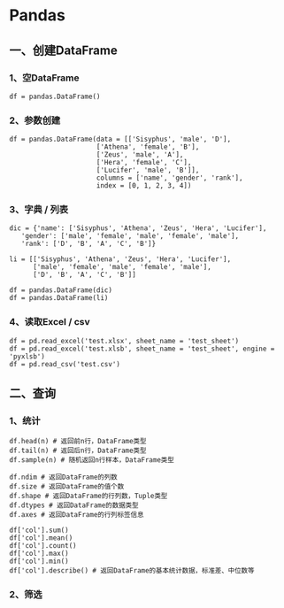 # Pandas

## 一、创建DataFrame

### 1、空DataFrame

    df = pandas.DataFrame()

### 2、参数创建

    df = pandas.DataFrame(data = [['Sisyphus', 'male', 'D'],
                          ['Athena', 'female', 'B'],
                          ['Zeus', 'male', 'A'],
                          ['Hera', 'female', 'C'],
                          ['Lucifer', 'male', 'B']],
                          columns = ['name', 'gender', 'rank'],
                          index = [0, 1, 2, 3, 4])

### 3、字典 / 列表

    dic = {'name': ['Sisyphus', 'Athena', 'Zeus', 'Hera', 'Lucifer'],
       'gender': ['male', 'female', 'male', 'female', 'male'],
       'rank': ['D', 'B', 'A', 'C', 'B']}

    li = [['Sisyphus', 'Athena', 'Zeus', 'Hera', 'Lucifer'],
          ['male', 'female', 'male', 'female', 'male'],
          ['D', 'B', 'A', 'C', 'B']]
          
    df = pandas.DataFrame(dic)
    df = pandas.DataFrame(li)
    
### 4、读取Excel / csv

    df = pd.read_excel('test.xlsx', sheet_name = 'test_sheet')
    df = pd.read_excel('test.xlsb', sheet_name = 'test_sheet', engine = 'pyxlsb')
    df = pd.read_csv('test.csv')

## 二、查询

### 1、统计

    df.head(n) # 返回前n行，DataFrame类型
    df.tail(n) # 返回后n行，DataFrame类型
    df.sample(n) # 随机返回n行样本，DataFrame类型
 
    df.ndim # 返回DataFrame的列数
    df.size # 返回DataFrame的值个数
    df.shape # 返回DataFrame的行列数，Tuple类型
    df.dtypes # 返回DataFrame的数据类型
    df.axes # 返回DataFrame的行列标签信息
 
    df['col'].sum()
    df['col'].mean()
    df['col'].count()
    df['col'].max()
    df['col'].min()
    df['col'].describe() # 返回DataFrame的基本统计数据，标准差、中位数等

### 2、筛选

